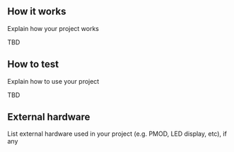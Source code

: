 <!---

This file is used to generate your project datasheet. Please fill in the information below and delete any unused
sections.

You can also include images in this folder and reference them in the markdown. Each image must be less than
512 kb in size, and the combined size of all images must be less than 1 MB.
-->

## How it works

Explain how your project works

TBD

## How to test

Explain how to use your project

TBD

## External hardware

List external hardware used in your project (e.g. PMOD, LED display, etc), if any
